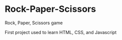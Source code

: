 # Rock-Paper-Scissors
Rock, Paper, Scissors game

First project used to learn HTML, CSS, and Javascript
